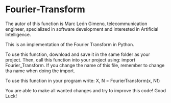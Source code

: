 # Fourier-Transform

The autor of this function is Marc León Gimeno, telecommunication engineer, specialized in software development and interested in Artificial Intelligence.

This is an implementation of the Fourier Transform in Python.

To use this function, download and save it in the same folder as your project. Then, call this function into your project using: import Fourier_Transform. If you change the name of this file, remember to change tha name when doing the import.

To use this function in your program write: X, N = FourierTransform(x, Nf)

You are able to make all wanted changes and try to improve this code! Good Luck!
